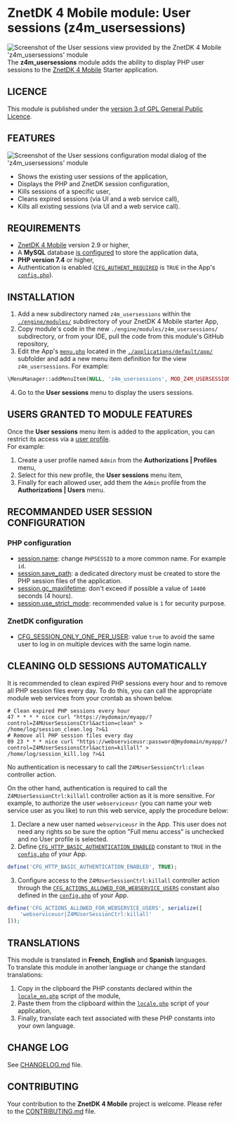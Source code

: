 # ZnetDK 4 Mobile module: User sessions (z4m_usersessions)
![Screenshot of the User sessions view provided by the ZnetDK 4 Mobile 'z4m_usersessions' module](https://mobile.znetdk.fr/applications/default/public/images/modules/z4m_usersessions/screenshot1.jpg?v1.0)
The **z4m_usersessions** module adds the ability to display PHP user sessions to the [ZnetDK 4 Mobile](/../../../znetdk4mobile) Starter application.

## LICENCE
This module is published under the [version 3 of GPL General Public Licence](LICENSE.TXT).

## FEATURES
![Screenshot of the User sessions configuration modal dialog of the 'z4m_usersessions' module](https://mobile.znetdk.fr/applications/default/public/images/modules/z4m_usersessions/screenshot2.jpg?v1.0)
- Shows the existing user sessions of the application,
- Displays the PHP and ZnetDK session configuration,
- Kills sessions of a specific user,
- Cleans expired sessions (via UI and a web service call),
- Kills all existing sessions (via UI and a web service call).

## REQUIREMENTS
- [ZnetDK 4 Mobile](/../../../znetdk4mobile) version 2.9 or higher,
- A **MySQL** database [is configured](https://mobile.znetdk.fr/getting-started#z4m-gs-connect-config) to store the application data,
- **PHP version 7.4** or higher,
- Authentication is enabled
([`CFG_AUTHENT_REQUIRED`](https://mobile.znetdk.fr/settings#z4m-settings-auth-required)
is `TRUE` in the App's
[`config.php`](/../../../znetdk4mobile/blob/master/applications/default/app/config.php)).

## INSTALLATION
1. Add a new subdirectory named `z4m_usersessions` within the
[`./engine/modules/`](/../../../znetdk4mobile/tree/master/engine/modules/) subdirectory of your
ZnetDK 4 Mobile starter App,
2. Copy module's code in the new `./engine/modules/z4m_usersessions/` subdirectory,
or from your IDE, pull the code from this module's GitHub repository,
3. Edit the App's [`menu.php`](/../../../znetdk4mobile/blob/master/applications/default/app/menu.php)
located in the [`./applications/default/app/`](/../../../znetdk4mobile/tree/master/applications/default/app/)
subfolder and add a new menu item definition for the view `z4m_usersessions`.
For example:  
```php
\MenuManager::addMenuItem(NULL, 'z4m_usersessions', MOD_Z4M_USERSESSIONS_MENU_LABEL, 'fa-ticket');
```
4. Go to the **User sessions** menu to display the users sessions. 

## USERS GRANTED TO MODULE FEATURES
Once the **User sessions** menu item is added to the application, you can restrict 
its access via a [user profile](https://mobile.znetdk.fr/settings#z4m-settings-user-rights).  
For example:
1. Create a user profile named `Admin` from the **Authorizations | Profiles** menu,
2. Select for this new profile, the **User sessions** menu item,
3. Finally for each allowed user, add them the `Admin` profile from the
**Authorizations | Users** menu. 

## RECOMMANDED USER SESSION CONFIGURATION
### PHP configuration
- [session.name](https://www.php.net/manual/en/session.configuration.php#ini.session.name): change `PHPSESSID` to a more common name. For example `id`.
- [session.save_path](https://www.php.net/manual/en/session.configuration.php#ini.session.save-path): a dedicated directory must be created to store the PHP session files of the application.
- [session.gc_maxlifetime](https://www.php.net/manual/en/session.configuration.php#ini.session.gc-maxlifetime): don't exceed if possible a value of `14400` seconds (4 hours).
- [session.use_strict_mode](https://www.php.net/manual/en/session.configuration.php#ini.session.use-strict-mode): recommended value is `1` for security purpose.
### ZnetDK configuration
- [CFG_SESSION_ONLY_ONE_PER_USER](https://mobile.znetdk.fr/settings#z4m-settings-auth-session-only-one-per-user): value `true` to avoid the same user to log in on multiple devices with the same login name.

## CLEANING OLD SESSIONS AUTOMATICALLY
It is recommended to clean expired PHP sessions every hour and to remove all PHP session files every day.
To do this, you can call the appropriate module web services from your crontab as shown below.

```
# Clean expired PHP sessions every hour 
47 * * * * nice curl "https://mydomain/myapp/?control=Z4MUserSessionsCtrl&action=clean" > /home/log/session_clean.log ?>&1
# Remove all PHP session files every day
09 23 * * * nice curl "https://webserviceusr:password@mydomain/myapp/?control=Z4MUserSessionsCtrl&action=killall" > /home/log/session_kill.log ?>&1
```
No authentication is necessary to call the `Z4MUserSessionCtrl:clean` controller action.

On the other hand, authentication is required to call the `Z4MUserSessionCtrl:killall` controller action as it is more sensitive.
For example, to authorize the user `webserviceusr` (you can name your web service user as you like) to run this web service, apply the procedure below:
1. Declare a new user named `webserviceusr` in the App. This user does not need any rights so be sure the option "Full menu access" is unchecked and no User profile is selected.
2. Define [`CFG_HTTP_BASIC_AUTHENTICATION_ENABLED`](https://mobile.znetdk.fr/settings#z4m-settings-webservices-basic-auth) constant to `TRUE` in the [`config.php`](/../../../znetdk4mobile/blob/master/applications/default/app/config.php) of your App.
```php
define('CFG_HTTP_BASIC_AUTHENTICATION_ENABLED', TRUE);
```
3. Configure access to the `Z4MUserSessionCtrl:killall` controller action through the [`CFG_ACTIONS_ALLOWED_FOR_WEBSERVICE_USERS`](https://mobile.znetdk.fr/settings#z4m-settings-webservices-actions-allowed) constant also defined in the [`config.php`](/../../../znetdk4mobile/blob/master/applications/default/app/config.php) of your App.
```php
define('CFG_ACTIONS_ALLOWED_FOR_WEBSERVICE_USERS', serialize([
    'webserviceusr|Z4MUserSessionCtrl:killall'
]));
```

## TRANSLATIONS
This module is translated in **French**, **English** and **Spanish** languages.  
To translate this module in another language or change the standard
translations:
1. Copy in the clipboard the PHP constants declared within the 
[`locale_en.php`](mod/lang/locale_en.php) script of the module,
2. Paste them from the clipboard within the
[`locale.php`](/../../../znetdk4mobile/blob/master/applications/default/app/lang/locale.php) script of your application,   
3. Finally, translate each text associated with these PHP constants into your own language.

## CHANGE LOG
See [CHANGELOG.md](CHANGELOG.md) file.

## CONTRIBUTING
Your contribution to the **ZnetDK 4 Mobile** project is welcome. Please refer to the [CONTRIBUTING.md](https://github.com/pascal-martinez/znetdk4mobile/blob/master/CONTRIBUTING.md) file.
